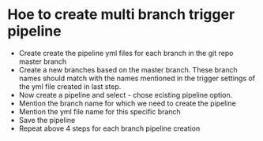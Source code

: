 # Hoe to create multi branch trigger pipeline
- Create create the pipeline yml files for each branch in the git repo master branch
- Create a new branches based on the master branch. These branch names should match with the names mentioned in the trigger settings of the yml file created in last step.
- Now create a pipeline and select - chose ecisting pipeline option.
- Mention the branch name for which we need to create the pipeline
- Mention the yml file name for this specific branch
- Save the pipeline
- Repeat above 4 steps for each branch pipeline creation
